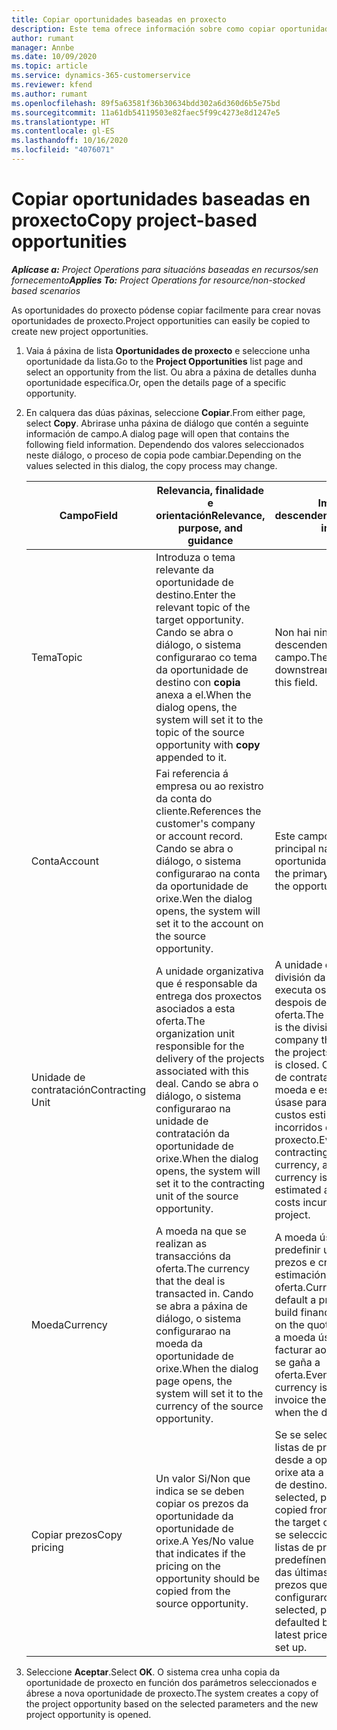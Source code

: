 ```yaml
---
title: Copiar oportunidades baseadas en proxecto
description: Este tema ofrece información sobre como copiar oportunidades baseadas en proxecto en Project Operations.
author: rumant
manager: Annbe
ms.date: 10/09/2020
ms.topic: article
ms.service: dynamics-365-customerservice
ms.reviewer: kfend
ms.author: rumant
ms.openlocfilehash: 89f5a63581f36b30634bdd302a6d360d6b5e75bd
ms.sourcegitcommit: 11a61db54119503e82faec5f99c4273e8d1247e5
ms.translationtype: HT
ms.contentlocale: gl-ES
ms.lasthandoff: 10/16/2020
ms.locfileid: "4076071"
---
```

# <a name="copy-project-based-opportunities"></a><span data-ttu-id="dd6fd-103">Copiar oportunidades baseadas en proxecto</span><span class="sxs-lookup"><span data-stu-id="dd6fd-103">Copy project-based opportunities</span></span>

<span data-ttu-id="dd6fd-104">_**Aplícase a:** Project Operations para situacións baseadas en recursos/sen fornecemento_</span><span class="sxs-lookup"><span data-stu-id="dd6fd-104">_**Applies To:** Project Operations for resource/non-stocked based scenarios_</span></span>


<span data-ttu-id="dd6fd-105">As oportunidades do proxecto pódense copiar facilmente para crear novas oportunidades de proxecto.</span><span class="sxs-lookup"><span data-stu-id="dd6fd-105">Project opportunities can easily be copied to create new project opportunities.</span></span> 

1. <span data-ttu-id="dd6fd-106">Vaia á páxina de lista **Oportunidades de proxecto** e seleccione unha oportunidade da lista.</span><span class="sxs-lookup"><span data-stu-id="dd6fd-106">Go to the **Project Opportunities** list page and select an opportunity from the list.</span></span> <span data-ttu-id="dd6fd-107">Ou abra a páxina de detalles dunha oportunidade específica.</span><span class="sxs-lookup"><span data-stu-id="dd6fd-107">Or, open the details page of a specific opportunity.</span></span> 
2. <span data-ttu-id="dd6fd-108">En calquera das dúas páxinas, seleccione **Copiar**.</span><span class="sxs-lookup"><span data-stu-id="dd6fd-108">From either page, select **Copy**.</span></span> <span data-ttu-id="dd6fd-109">Abrirase unha páxina de diálogo que contén a seguinte información de campo.</span><span class="sxs-lookup"><span data-stu-id="dd6fd-109">A dialog page will open that contains the following field information.</span></span> <span data-ttu-id="dd6fd-110">Dependendo dos valores seleccionados neste diálogo, o proceso de copia pode cambiar.</span><span class="sxs-lookup"><span data-stu-id="dd6fd-110">Depending on the values selected in this dialog, the copy process may change.</span></span>

    | <span data-ttu-id="dd6fd-111">**Campo**</span><span class="sxs-lookup"><span data-stu-id="dd6fd-111">**Field**</span></span> | <span data-ttu-id="dd6fd-112">**Relevancia, finalidade e orientación**</span><span class="sxs-lookup"><span data-stu-id="dd6fd-112">**Relevance, purpose, and guidance**</span></span> | <span data-ttu-id="dd6fd-113">**Impacto descendente**</span><span class="sxs-lookup"><span data-stu-id="dd6fd-113">**Downstream impact**</span></span> |
    | --- | --- | --- |
    | <span data-ttu-id="dd6fd-114">Tema</span><span class="sxs-lookup"><span data-stu-id="dd6fd-114">Topic</span></span> | <span data-ttu-id="dd6fd-115">Introduza o tema relevante da oportunidade de destino.</span><span class="sxs-lookup"><span data-stu-id="dd6fd-115">Enter the relevant topic of the target opportunity.</span></span> <span data-ttu-id="dd6fd-116">Cando se abra o diálogo, o sistema configurarao co tema da oportunidade de destino con **copia** anexa a el.</span><span class="sxs-lookup"><span data-stu-id="dd6fd-116">When the dialog opens, the system will set it to the topic of the source opportunity with **copy** appended to it.</span></span> | <span data-ttu-id="dd6fd-117">Non hai ningún impacto descendente para este campo.</span><span class="sxs-lookup"><span data-stu-id="dd6fd-117">There's no downstream impact for this field.</span></span> |
    | <span data-ttu-id="dd6fd-118">Conta</span><span class="sxs-lookup"><span data-stu-id="dd6fd-118">Account</span></span> | <span data-ttu-id="dd6fd-119">Fai referencia á empresa ou ao rexistro da conta do cliente.</span><span class="sxs-lookup"><span data-stu-id="dd6fd-119">References the customer's company or account record.</span></span> <span data-ttu-id="dd6fd-120">Cando se abra o diálogo, o sistema configurarao na conta da oportunidade de orixe.</span><span class="sxs-lookup"><span data-stu-id="dd6fd-120">Wen the dialog opens, the system will set it to the account on the source opportunity.</span></span> | <span data-ttu-id="dd6fd-121">Este campo é o cliente principal na oportunidade.</span><span class="sxs-lookup"><span data-stu-id="dd6fd-121">This field is the primary customer on the opportunity.</span></span> |
    | <span data-ttu-id="dd6fd-122">Unidade de contratación</span><span class="sxs-lookup"><span data-stu-id="dd6fd-122">Contracting Unit</span></span> | <span data-ttu-id="dd6fd-123">A unidade organizativa que é responsable da entrega dos proxectos asociados a esta oferta.</span><span class="sxs-lookup"><span data-stu-id="dd6fd-123">The organization unit responsible for the delivery of the projects associated with this deal.</span></span> <span data-ttu-id="dd6fd-124">Cando se abra o diálogo, o sistema configurarao na unidade de contratación da oportunidade de orixe.</span><span class="sxs-lookup"><span data-stu-id="dd6fd-124">When the dialog opens, the system will set it to the contracting unit of the source opportunity.</span></span> | <span data-ttu-id="dd6fd-125">A unidade contratante é a división da empresa que executa os proxectos despois de pechar a oferta.</span><span class="sxs-lookup"><span data-stu-id="dd6fd-125">The contracting unit is the division of the company that executes the projects after the deal is closed.</span></span> <span data-ttu-id="dd6fd-126">Cada unidade de contratación ten unha moeda e esta moeda úsase para informar dos custos estimados e reais incorridos durante o proxecto.</span><span class="sxs-lookup"><span data-stu-id="dd6fd-126">Every contracting unit has a currency, and this currency is used to report estimated and actual costs incurred during the project.</span></span> |
    | <span data-ttu-id="dd6fd-127">Moeda</span><span class="sxs-lookup"><span data-stu-id="dd6fd-127">Currency</span></span> | <span data-ttu-id="dd6fd-128">A moeda na que se realizan as transaccións da oferta.</span><span class="sxs-lookup"><span data-stu-id="dd6fd-128">The currency that the deal is transacted in.</span></span> <span data-ttu-id="dd6fd-129">Cando se abra a páxina de diálogo, o sistema configurarao na moeda da oportunidade de orixe.</span><span class="sxs-lookup"><span data-stu-id="dd6fd-129">When the dialog page opens, the system will set it to the currency of the source opportunity.</span></span> | <span data-ttu-id="dd6fd-130">A moeda úsase para predefinir unha lista de prezos e crear estimacións financeiras na oferta.</span><span class="sxs-lookup"><span data-stu-id="dd6fd-130">Currency is used to default a price list and build financial estimates on the quote.</span></span> <span data-ttu-id="dd6fd-131">Finalmente, a moeda úsase para facturar ao cliente cando se gaña a oferta.</span><span class="sxs-lookup"><span data-stu-id="dd6fd-131">Eventually, the currency is used to invoice the customer when the deal is won.</span></span> |
    | <span data-ttu-id="dd6fd-132">Copiar prezos</span><span class="sxs-lookup"><span data-stu-id="dd6fd-132">Copy pricing</span></span> | <span data-ttu-id="dd6fd-133">Un valor Si/Non que indica se se deben copiar os prezos da oportunidade da oportunidade de orixe.</span><span class="sxs-lookup"><span data-stu-id="dd6fd-133">A Yes/No value that indicates if the pricing on the opportunity should be copied from the source opportunity.</span></span> | <span data-ttu-id="dd6fd-134">Se se selecciona **Si** , as listas de prezos cópianse desde a oportunidade de orixe ata a oportunidade de destino.</span><span class="sxs-lookup"><span data-stu-id="dd6fd-134">If **Yes** is selected, price lists are copied from the source to the target opportunity.</span></span> <span data-ttu-id="dd6fd-135">Se se selecciona **Non** , as listas de prezos predefínense en función das últimas listas de prezos que se configuraron.</span><span class="sxs-lookup"><span data-stu-id="dd6fd-135">If **No** is selected, price lists are defaulted based on the latest price lists that were set up.</span></span> |

3. <span data-ttu-id="dd6fd-136">Seleccione **Aceptar**.</span><span class="sxs-lookup"><span data-stu-id="dd6fd-136">Select **OK**.</span></span> <span data-ttu-id="dd6fd-137">O sistema crea unha copia da oportunidade de proxecto en función dos parámetros seleccionados e ábrese a nova oportunidade de proxecto.</span><span class="sxs-lookup"><span data-stu-id="dd6fd-137">The system creates a copy of the project opportunity based on the selected parameters and the new project opportunity is opened.</span></span>
